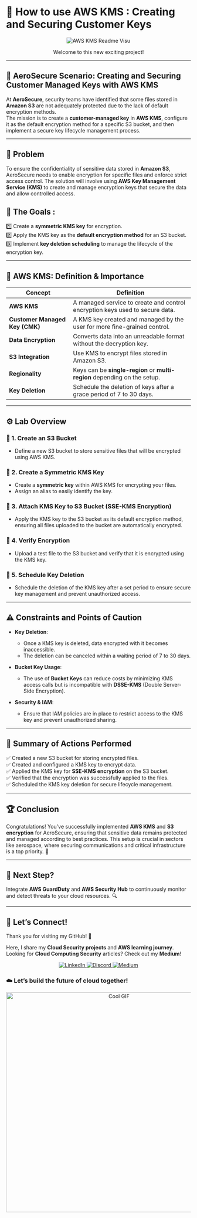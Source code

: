 # 📌 How to use AWS KMS : Creating and Securing Customer Keys

<p align="center">
  <img src="https://github.com/Kzax01/AWS-Security-Aerosecure/blob/main/AWS%20Key%20Management%20Service%20(KMS)/screenshots/AWS%20KMS%20readme%20visu.gif" alt="AWS KMS Readme Visu" />
</p>

<p align="center">
  Welcome to this new exciting project!
</p>

---

## 🚀 AeroSecure Scenario: Creating and Securing Customer Managed Keys with AWS KMS

At **AeroSecure**, security teams have identified that some files stored in **Amazon S3** are not adequately protected due to the lack of default encryption methods.  
The mission is to create a **customer-managed key** in **AWS KMS**, configure it as the default encryption method for a specific S3 bucket, and then implement a secure key lifecycle management process.

---

## 🚨 Problem
To ensure the confidentiality of sensitive data stored in **Amazon S3**, AeroSecure needs to enable encryption for specific files and enforce strict access control. The solution will involve using **AWS Key Management Service (KMS)** to create and manage encryption keys that secure the data and allow controlled access.

## 🎯 The Goals :
1️⃣ Create a **symmetric KMS key** for encryption.  
2️⃣ Apply the KMS key as the **default encryption method** for an S3 bucket.  
3️⃣ Implement **key deletion scheduling** to manage the lifecycle of the encryption key.

---

## 📌 AWS KMS: Definition & Importance

| **Concept**               | **Definition**                                                                |
|---------------------------|-------------------------------------------------------------------------------|
| **AWS KMS**               | A managed service to create and control encryption keys used to secure data.   |
| **Customer Managed Key (CMK)** | A KMS key created and managed by the user for more fine-grained control.      |
| **Data Encryption**       | Converts data into an unreadable format without the decryption key.            |
| **S3 Integration**        | Use KMS to encrypt files stored in Amazon S3.                                 |
| **Regionality**           | Keys can be **single-region** or **multi-region** depending on the setup.      |
| **Key Deletion**          | Schedule the deletion of keys after a grace period of 7 to 30 days.           |

---

## ⚙️ Lab Overview

### 🔹 1. Create an S3 Bucket
- Define a new S3 bucket to store sensitive files that will be encrypted using AWS KMS.

### 🔹 2. Create a Symmetric KMS Key
- Create a **symmetric key** within AWS KMS for encrypting your files.  
- Assign an alias to easily identify the key.

### 🔹 3. Attach KMS Key to S3 Bucket (SSE-KMS Encryption)
- Apply the KMS key to the S3 bucket as its default encryption method, ensuring all files uploaded to the bucket are automatically encrypted.

### 🔹 4. Verify Encryption
- Upload a test file to the S3 bucket and verify that it is encrypted using the KMS key.

### 🔹 5. Schedule Key Deletion
- Schedule the deletion of the KMS key after a set period to ensure secure key management and prevent unauthorized access.

---

## ⚠️ Constraints and Points of Caution

- **Key Deletion**:  
  - Once a KMS key is deleted, data encrypted with it becomes inaccessible.  
  - The deletion can be canceled within a waiting period of 7 to 30 days.

- **Bucket Key Usage**:  
  - The use of **Bucket Keys** can reduce costs by minimizing KMS access calls but is incompatible with **DSSE-KMS** (Double Server-Side Encryption).

- **Security & IAM**:  
  - Ensure that IAM policies are in place to restrict access to the KMS key and prevent unauthorized sharing.

---

## 🎯 Summary of Actions Performed
✅ Created a new S3 bucket for storing encrypted files.  
✅ Created and configured a KMS key to encrypt data.  
✅ Applied the KMS key for **SSE-KMS encryption** on the S3 bucket.  
✅ Verified that the encryption was successfully applied to the files.  
✅ Scheduled the KMS key deletion for secure lifecycle management.

---

## 🏆 Conclusion
Congratulations! You’ve successfully implemented **AWS KMS** and **S3 encryption** for AeroSecure, ensuring that sensitive data remains protected and managed according to best practices. This setup is crucial in sectors like aerospace, where securing communications and critical infrastructure is a top priority. 🚀

---

## 🔹 Next Step?
Integrate **AWS GuardDuty** and **AWS Security Hub** to continuously monitor and detect threats to your cloud resources. 🔍

---

## 💬 Let’s Connect!  
Thank you for visiting my GitHub! 🌸  

Here, I share my **Cloud Security projects** and **AWS learning journey**.  
Looking for **Cloud Computing Security** articles? Check out my **Medium**!  

<p align="center">
  <a href="https://www.linkedin.com/in/kenza-in-the-cloud/" target="_blank">
    <img src="https://img.shields.io/badge/LinkedIn-0A66C2?style=for-the-badge&logo=linkedin&logoColor=white" alt="LinkedIn">
  </a>
  <a href="https://discord.com/users/kzax01" target="_blank">
    <img src="https://img.shields.io/badge/Discord-5865F2?style=for-the-badge&logo=discord&logoColor=white" alt="Discord">
  </a>
  <a href="https://medium.com/@Kenza.In.The.Cloud" target="_blank">
    <img src="https://img.shields.io/badge/Medium-12100E?style=for-the-badge&logo=medium&logoColor=white" alt="Medium">
  </a>
</p>


### ☁️ Let’s build the future of cloud together!  
<p align="center">
  <img src="https://i.pinimg.com/originals/91/1d/91/911d914aaf6194489a3f5626bed2bd3a.gif" width="600" alt="Cool GIF">
</p>
